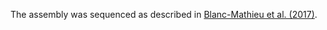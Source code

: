 [//]: # (Created by ./bin/manage_files.pl from ./species/Meloidogyne_incognita/PRJEB8714/Meloidogyne_incognita_PRJEB8714.assembly.html on Thu Jun 11 13:44:47 2020)
The assembly was sequenced as described in [Blanc-Mathieu et al. (2017)](https://www.ncbi.nlm.nih.gov/pubmed/28594822).
